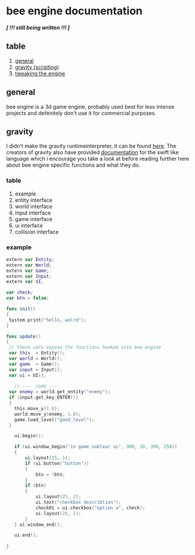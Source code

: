 # bee engine documentation <br>

_**[ !!! still being written !!! ]**_

## table
  1. [general](https://github.com/phil-stein/bee_engine/blob/main/docs.md#general-)
  2. [gravity (scripting)](https://github.com/phil-stein/bee_engine/blob/main/docs.md#gravity-)
  3. [tweaking the engine](https://github.com/phil-stein/bee_engine/blob/main/docs.md#tweaking_the_engine-)
 
 ## general <br>
 bee engine is a 3d game engine, probably used best for less intense projects and defenitely don't use it for commercial purposes. 
 
 
 ## gravity <br>
 I didn't make the gravity runtimeinterpreter, it can be found [here](https://github.com/marcobambini/gravity). The creators of gravity also have provided [documentation](https://marcobambini.github.io/gravity/#/README) for the swift like language which i encourage you take a look at before reading further here about bee engine specific functions and what they do.
 
 ### table
 1. example
 2. entity interface
 3. world interface
 4. input interface
 5. game interface
 6. ui interface
 7. collision interface
 
 ### example <br>
 ```swift
extern var Entity;
extern var World;
extern var Game;
extern var Input;
extern var UI;

var check;
var btn = false;

func init()
{
  System.print("hello, wolrd");
}

func update()
{
  // these vars expose the functions hooked into bee engine
  var this  = Entity();
  var world = World();
  var game  = Game();
  var input = Input();
  var ui = UI();
  
	// ---- code ----
  var enemy = world.get_entity("enemy");
  if (input.get_key_ENTER())
  {
    this.move_y(1.0);
    world.move_y(enemy, 1.0);
    game.load_level("good_level");
  }

	ui.begin();

	if (ui.window_begin("in game nuklear ui", 900, 10, 300, 250))
	{
		ui.layout(25, 1);
		if (ui.button("button"))
		{
			btn = !btn;
		}
		if (btn)
		{
			ui.layout(25, 2);
			ui.text("checkbox describtion");
			check01 = ui.checkbox("option a", check);
			ui.layout(25, 1);
		}
	} ui.window_end();

	ui.end();
  
}


 ```
 
